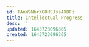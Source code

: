 ```yaml
---
id: TAnW9NbrXG8HSJsa4XBFz
title: Intellectual Progress
desc: ''
updated: 1643723096365
created: 1643723096365
---
```


